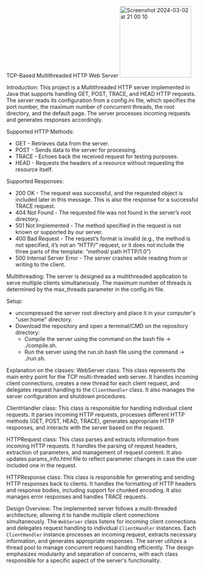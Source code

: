 TCP-Based Multithreaded HTTP Web Server
                                <img width="187" alt="Screenshot 2024-03-02 at 21 00 10" src="https://github.com/matanyaniv8/Web-Server/assets/95882684/6ced4863-4179-4341-95be-6b1f8b28f23d">

Introduction:
This project is a Multithreaded HTTP server implemented in Java that supports handling GET, POST, TRACE, and HEAD HTTP requests.
The server reads its configuration from a config.ini file, which specifies the port number, the maximum number of concurrent threads, the root directory, and the default page.
The server processes incoming requests and generates responses accordingly.


Supported HTTP Methods:
- GET - Retrieves data from the server.
- POST - Sends data to the server for processing.
- TRACE - Echoes back the received request for testing purposes.
- HEAD - Requests the headers of a resource without requesting the resource itself.

Supported Responses:
- 200 OK - The request was successful, and the requested object is included later in this message. This is also the response for a successful TRACE request.
- 404 Not Found - The requested file was not found in the server’s root directory.
- 501 Not Implemented - The method specified in the request is not known or supported by our server.
- 400 Bad Request - The request’s format is invalid (e.g., the method is not specified, it’s not an “HTTP/” request, or it does not include the three parts of the template: “method/ path HTTP/1.0”)
- 500 Internal Server Error - The server crashes while reading from or writing to the client.

Multithreading:
The server is designed as a multithreaded application to serve multiple clients simultaneously.
The maximum number of threads is determined by the max_threads parameter in the config.ini file.


Setup:
- uncompressed the server root directory and place it in your computer's "user.home" directory.
- Download the repository and open a terminal/CMD on the repository directory:
  - Compile the server using the command on the bash file -> ./compile.sh.
  - Run the server using the run.sh bash file using the command -> ./run.sh.

Explanation on the classes:
WebServer class:
This class represents the main entry point for the TCP multi-threaded web server. 
It handles incoming client connections, creates a new thread for each client request, and delegates request handling to the `ClientHandler` class. It also manages the server configuration and shutdown procedures.

ClientHandler class:
This class is responsible for handling individual client requests. 
It parses incoming HTTP requests, processes different HTTP methods (GET, POST, HEAD, TRACE), generates appropriate HTTP responses, and interacts with the server based on the request.

HTTPRequest class:
This class parses and extracts information from incoming HTTP requests. 
It handles the parsing of request headers, extraction of parameters, and management of request content. 
It also updates params_info.html file to reflect parameter changes in case the user included one in the request.

HTTPResponse class:
This class is responsible for generating and sending HTTP responses back to clients. 
It handles the formatting of HTTP headers and response bodies, including support for chunked encoding. 
It also manages error responses and handles TRACE requests.


Design Overview:
The implemented server follows a multi-threaded architecture, allowing it to handle multiple client connections simultaneously. 
The `WebServer` class listens for incoming client connections and delegates request handling to individual `ClientHandler` instances. 
Each `ClientHandler` instance processes an incoming request, extracts necessary information, and generates appropriate responses. 
The server utilizes a thread pool to manage concurrent request handling efficiently. 
The design emphasizes modularity and separation of concerns, with each class responsible for a specific aspect of the server's functionality.
